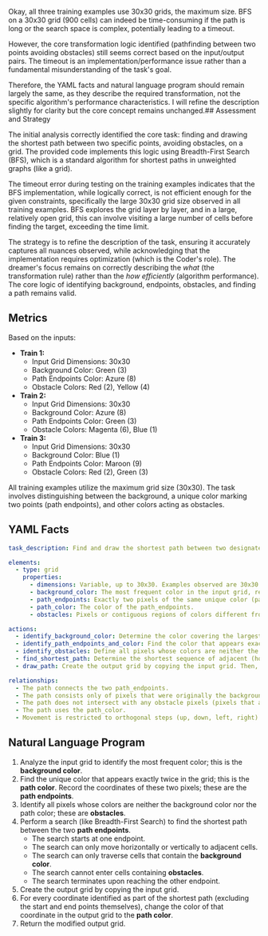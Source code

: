 Okay, all three training examples use 30x30 grids, the maximum size. BFS on a 30x30 grid (900 cells) can indeed be time-consuming if the path is long or the search space is complex, potentially leading to a timeout.

However, the core transformation logic identified (pathfinding between two points avoiding obstacles) still seems correct based on the input/output pairs. The timeout is an implementation/performance issue rather than a fundamental misunderstanding of the task's goal.

Therefore, the YAML facts and natural language program should remain largely the same, as they describe the required transformation, not the specific algorithm's performance characteristics. I will refine the description slightly for clarity but the core concept remains unchanged.## Assessment and Strategy

The initial analysis correctly identified the core task: finding and drawing the shortest path between two specific points, avoiding obstacles, on a grid. The provided code implements this logic using Breadth-First Search (BFS), which is a standard algorithm for shortest paths in unweighted graphs (like a grid).

The timeout error during testing on the training examples indicates that the BFS implementation, while logically correct, is not efficient enough for the given constraints, specifically the large 30x30 grid size observed in all training examples. BFS explores the grid layer by layer, and in a large, relatively open grid, this can involve visiting a large number of cells before finding the target, exceeding the time limit.

The strategy is to refine the description of the task, ensuring it accurately captures all nuances observed, while acknowledging that the implementation requires optimization (which is the Coder's role). The dreamer's focus remains on correctly describing the *what* (the transformation rule) rather than the *how efficiently* (algorithm performance). The core logic of identifying background, endpoints, obstacles, and finding a path remains valid.

## Metrics

Based on the inputs:

*   **Train 1:**
    *   Input Grid Dimensions: 30x30
    *   Background Color: Green (3)
    *   Path Endpoints Color: Azure (8)
    *   Obstacle Colors: Red (2), Yellow (4)
*   **Train 2:**
    *   Input Grid Dimensions: 30x30
    *   Background Color: Azure (8)
    *   Path Endpoints Color: Green (3)
    *   Obstacle Colors: Magenta (6), Blue (1)
*   **Train 3:**
    *   Input Grid Dimensions: 30x30
    *   Background Color: Blue (1)
    *   Path Endpoints Color: Maroon (9)
    *   Obstacle Colors: Red (2), Green (3)

All training examples utilize the maximum grid size (30x30). The task involves distinguishing between the background, a unique color marking two points (path endpoints), and other colors acting as obstacles.

## YAML Facts


```yaml
task_description: Find and draw the shortest path between two designated points on a grid, navigating around obstacles.

elements:
  - type: grid
    properties:
      - dimensions: Variable, up to 30x30. Examples observed are 30x30.
      - background_color: The most frequent color in the input grid, representing traversable space.
      - path_endpoints: Exactly two pixels of the same unique color (path_color), distinct from the background and obstacles. These define the start and end of the path.
      - path_color: The color of the path_endpoints.
      - obstacles: Pixels or contiguous regions of colors different from the background_color and the path_color. These form structures that block movement for the path.

actions:
  - identify_background_color: Determine the color covering the largest area.
  - identify_path_endpoints_and_color: Find the color that appears exactly twice; note this color (path_color) and the coordinates of these two pixels (path_endpoints).
  - identify_obstacles: Define all pixels whose colors are neither the background_color nor the path_color as non-traversable obstacles.
  - find_shortest_path: Determine the shortest sequence of adjacent (horizontal/vertical only) background-colored pixels connecting the two path_endpoints. The path must not pass through any obstacle pixels.
  - draw_path: Create the output grid by copying the input grid. Then, change the color of the pixels identified in the shortest path (excluding the endpoints themselves) to the path_color.

relationships:
  - The path connects the two path_endpoints.
  - The path consists only of pixels that were originally the background_color in the input.
  - The path does not intersect with any obstacle pixels (pixels that are not background or path_color).
  - The path uses the path_color.
  - Movement is restricted to orthogonal steps (up, down, left, right).
```


## Natural Language Program

1.  Analyze the input grid to identify the most frequent color; this is the **background color**.
2.  Find the unique color that appears exactly twice in the grid; this is the **path color**. Record the coordinates of these two pixels; these are the **path endpoints**.
3.  Identify all pixels whose colors are neither the background color nor the path color; these are **obstacles**.
4.  Perform a search (like Breadth-First Search) to find the shortest path between the two **path endpoints**.
    *   The search starts at one endpoint.
    *   The search can only move horizontally or vertically to adjacent cells.
    *   The search can only traverse cells that contain the **background color**.
    *   The search cannot enter cells containing **obstacles**.
    *   The search terminates upon reaching the other endpoint.
5.  Create the output grid by copying the input grid.
6.  For every coordinate identified as part of the shortest path (excluding the start and end points themselves), change the color of that coordinate in the output grid to the **path color**.
7.  Return the modified output grid.